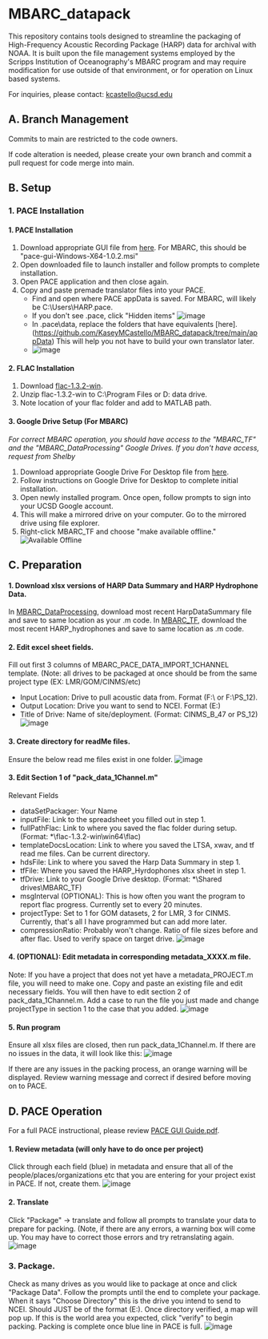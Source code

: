 # MBARC_datapack
This repository contains tools designed to streamline the packaging of High-Frequency Acoustic Recording Package (HARP) data for archival with NOAA. It is built upon the file management systems employed by the Scripps Institution of Oceanography's MBARC program and may require modification for use outside of that environment, or for operation on Linux based systems.

For inquiries, please contact: kcastello@ucsd.edu

## A. Branch Management
Commits to main are restricted to the code owners. 

If code alteration is needed, please create your own branch and commit a pull request for code merge into main.

## B. Setup

### 1. PACE Installation
#### 1. PACE Installation
  1. Download appropriate GUI file from [here](https://github.com/CI-CMG/pace/releases/tag/v1.0.2). For MBARC, this should be "pace-gui-Windows-X64-1.0.2.msi"
  2. Open downloaded file to launch installer and follow prompts to complete installation.
  3. Open PACE application and then close again.
  4. Copy and paste premade translator files into your PACE.
       * Find and open where PACE appData is saved. For MBARC, will likely be C:\Users\HARP\.pace.
       * If you don't see .pace, click "Hidden items" ![image](https://github.com/user-attachments/assets/2473d09b-a3a7-43f0-ac96-b07ab146083d)
       * In .pace\data, replace the folders that have equivalents [here]. (https://github.com/KaseyMCastello/MBARC_datapack/tree/main/appData) This will help you not have to build your own translator later.
       * ![image](https://github.com/user-attachments/assets/4f091e3b-42ca-4ab3-a3ad-89774838f3a9)

#### 2. FLAC Installation
  1. Download [flac-1.3.2-win](https://github.com/KaseyMCastello/MBARC_datapack/blob/main/flac-1.3.2-win-20250411T171703Z-001.zip).
  2. Unzip flac-1.3.2-win to C:\Program Files or D: data drive.
  3. Note location of your flac folder and add to MATLAB path.

#### 3. Google Drive Setup (For MBARC)
_For correct MBARC operation, you should have access to the "MBARC_TF" and the "MBARC_DataProcessing" Google Drives. If you don't have access, request from Shelby_
1. Download appropriate Google Drive For Desktop file from [here](https://support.google.com/drive/answer/10838124?hl=en).
2. Follow instructions on Google Drive for Desktop to complete initial installation.
3. Open newly installed program. Once open, follow prompts to sign into your UCSD Google account.
4. This will make a mirrored drive on your computer. Go to the mirrored drive using file explorer.
5. Right-click MBARC_TF and choose "make available offline."
![Available Offline](https://github.com/user-attachments/assets/e48d532b-946f-4721-981c-7de33f96d1c2)

## C. Preparation
#### 1. Download xlsx versions of HARP Data Summary and HARP Hydrophone Data.
  In [MBARC_DataProcessing](https://drive.google.com/drive/folders/1e9KVtS-z6sY-vxUsHTDytJUbM9D3nDRP), download most recent HarpDataSummary file and save to same location as your .m code. In [MBARC_TF](https://drive.google.com/drive/folders/0ACl63NkjL8DlUk9PVA), download the most recent HARP_hydrophones and save to same location as .m code.

#### 2. Edit excel sheet fields. 
Fill out first 3 columns of MBARC_PACE_DATA_IMPORT_1CHANNEL template. (Note: all drives to be packaged at once should be from the same project type (EX: LMR/GOM/CINMS/etc)
  * Input Location: Drive to pull acoustic data from. Format (F:\ or F:\PS_12). 
  * Output Location: Drive you want to send to NCEI. Format (E:\)
  * Title of Drive: Name of site/deployment. (Format: CINMS_B_47 or PS_12)
![image](https://github.com/user-attachments/assets/3382d85b-dc6a-490d-9696-a92016931d3e)

#### 3. Create directory for readMe files. 
Ensure the below read me files exist in one folder.
![image](https://github.com/user-attachments/assets/ac005377-607a-4369-b5c9-09320b318535)


#### 3. Edit Section 1 of "pack_data_1Channel.m"
Relevant Fields
  * dataSetPackager: Your Name
  * inputFile: Link to the spreadsheet you filled out in step 1.
  * fullPathFlac: Link to where you saved the flac folder during setup. (Format: *\flac-1.3.2-win\win64\flac)
  * templateDocsLocation: Link to where you saved the LTSA, xwav, and tf read me files. Can be current directory.
  * hdsFile: Link to where you saved the Harp Data Summary in step 1.
  * tfFile: Where you saved the HARP_Hyrdophones xlsx sheet in step 1. 
  * tfDrive: Link to your Google Drive desktop. (Format: *\Shared drives\MBARC_TF)
  * msgInterval (OPTIONAL): This is how often you want the program to report flac progress. Currently set to every 20 minutes.
  * projectType: Set to 1 for GOM datasets, 2 for LMR, 3 for CINMS. Currently, that's all I have programmed but can add more later.
  * compressionRatio: Probably won't change. Ratio of file sizes before and after flac. Used to verify space on target drive.
![image](https://github.com/user-attachments/assets/ffdab2e5-8960-47b1-b37f-28253dfb7aba)

#### 4. (OPTIONAL): Edit metadata in corresponding metadata_XXXX.m file. 
  Note: If you have a project that does not yet have a metadata_PROJECT.m file, you will need to make one. Copy and paste an existing file and edit necessary fields. You will then have to edit section 2 of pack_data_1Channel.m. Add a case to run the file you just made and change projectType in section 1 to the case that you added.
![image](https://github.com/user-attachments/assets/ba3c2594-70f2-4056-a0bd-d61d255373cf)

#### 5. Run program 
Ensure all xlsx files are closed, then run pack_data_1Channel.m. If there are no issues in the data, it will look like this: 
![image](https://github.com/user-attachments/assets/3ba488d9-8eaf-4290-9330-35ea13376210)

If there are any issues in the packing process, an orange warning will be displayed. Review warning message and correct if desired before moving on to PACE.
 
## D. PACE Operation
For a full PACE instructional, please review [PACE GUI Guide.pdf](https://github.com/user-attachments/files/19712695/PACE.GUI.Guide.pdf). 

#### 1. Review metadata (will only have to do once per project)
Click through each field (blue) in metadata and ensure that all of the people/places/organizations etc that you are entering for your project exist in PACE. If not, create them.
![image](https://github.com/user-attachments/assets/07a0d5c5-ecad-4663-a9d4-7a6574d4a051)

#### 2. Translate
Click "Package" -> translate and follow all prompts to translate your data to prepare for packing. (Note, if there are any errors, a warning box will come up. You may have to correct those errors and try retranslating again. 
![image](https://github.com/user-attachments/assets/b12e1545-dc61-4f5d-8ed1-17854b90ff42)

### 3. Package. 
Check as many drives as you would like to package at once and click "Package Data". Follow the prompts until the end to complete your package. When it says "Choose Directory" this is the drive you intend to send to NCEI. Should JUST be of the format (E:\). Once directory verified, a map will pop up. If this is the world area you expected, click "verify" to begin packing. Packing is complete once blue line in PACE is full. 
![image](https://github.com/user-attachments/assets/7429b12d-477d-4cb8-a595-061380878308)


